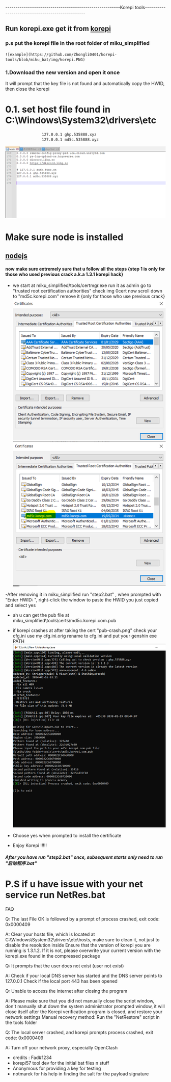 --------------------------------------------------------Korepi tools-------------------------------------------------

 ## Run korepi.exe get it from [korepi](https://github.com/Cotton-Buds/calculator/releases) 

### p.s put the korepi file in the root folder of miku_simplified




    ![example](https://github.com/Zhongli0401/korepi-tools/blob/miku_bat/img/korepi.PNG)

 ### 1.Download the new version and open it once
  It will prompt that the key file is not found and automatically copy the HWID, then close the korepi

  # 0.1. set host file found in C:\Windows\System32\drivers\etc
                    127.0.0.1 ghp.535888.xyz
                    127.0.0.1 md5c.535888.xyz

![0.1.host.PNG](https://github.com/Zhongli0401/korepi-tools/blob/miku_bat/img/0.1.host.PNG)



# Make sure node is installed 
 ## [nodejs](https://nodejs.org/en/download/package-manager)

 #### now make sure extremely sure that u follow all the steps {step 1 is only for those who used previous crack a.k.a 1.3.1 korepi hack\}

 
 - we start at miku_simplified/tools/certmgr.exe run it as admin go to "trusted root certification authorities" check img 0cert now scroll down to 
       "md5c.korepi.com" remove it {only for those who use previous crack}
   ![example](https://github.com/Zhongli0401/korepi-tools/blob/miku_bat/img/0Cert.PNG)
   ![example2](https://github.com/Zhongli0401/korepi-tools/blob/miku_bat/img/1cert.PNG)
   
 -After removing it in 	   miku_simplified run "step2.bat" , when prompted with "Enter HWID: ", right-click the window to paste the HWID you just copied and select yes 

 - ah u can get the pub file at miku_simplified\tools\certs\md5c.korepi.com.pub

 - if korepi crashes at after taking the cert "pub-crash.png" check your cfg.ini use my cfg.ini.orig rename to cfg.ini and put your genshin exe PATH
   ![pub-crash](https://github.com/Zhongli0401/korepi-tools/blob/miku_bat/img/pub-crash.png)
 - Choose yes when prompted to install the certificate

 - Enjoy Korepi !!!!!

##### After you have run "step2.bat" once, subsequent starts only need to run "启动程序.bat"

# P.S if u have issue with your net service run NetRes.bat
  

FAQ

Q: The last File OK is followed by a prompt of process crashed, exit code: 0x0000409

A: Clear your hosts file, which is located at C:\Windows\System32\drivers\etc\hosts, make sure to clean it, not just to disable the resolution inside
  Ensure that the version of korepi you are running is 1.3.1.2. If it is not, please overwrite your current version with the korepi.exe found in the compressed package

Q: It prompts that the user does not exist (user not exist)

A: Check if your local DNS server has started and the DNS server points to 127.0.0.1
   Check if the local port 443 has been opened

Q: Unable to access the internet after closing the program

A: Please make sure that you did not manually close the script window, don't manually shut down the system administrator prompted window, it will close itself after the Korepi verification program is closed, and restore your network settings
   Manual recovery method: Run the "NetRestore" script in the tools folder

Q: The local server crashed, and korepi prompts process crashed, exit code: 0x0000409

A: Turn off your network proxy, especially OpenClash

- credits : Fad#1234 
- korepi57 tool dev for the initial bat files n stuff
- Anonymous for providing a key for testing
- notmarek for his help in finding the salt for the payload signature


		    
          




